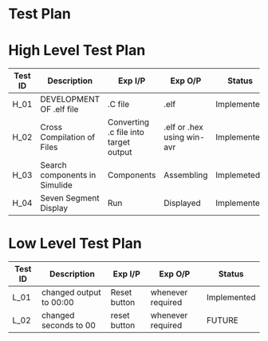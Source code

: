 # Test Plan
# High Level Test Plan

| Test ID| Description | Exp I/P | Exp O/P | Status |
| -------| ----------- | ------- | ------- | ------ |
| H_01 | DEVELOPMENT OF .elf file    | .C file | .elf| Implemented |
| H_02 | Cross Compilation of Files  | Converting .c file into target output | .elf or .hex using win-avr   | Implemented |
| H_03 | Search components in Simulide |  Components  | Assembling     | Implemeted  |
| H_04 | Seven Segment Display   |      Run     | Displayed     | Implemented |

# Low Level Test Plan

| Test ID| Description | Exp I/P | Exp O/P | Status |
| -------| ----------- | ------- | ------- | ------ |
| L_01 | changed output to 00:00  | Reset button | whenever required | Implemented |
| L_02 | changed seconds to 00| reset button | whenever required | FUTURE |
